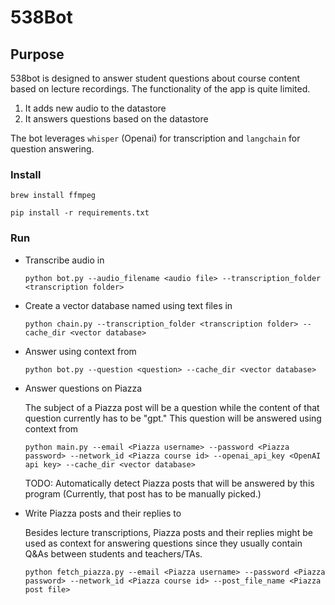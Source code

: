 # 538Bot

## Purpose

538bot is designed to answer student questions about course content based on lecture recordings.
The functionality of the app is quite limited.
1. It adds new audio to the datastore
2. It answers questions based on the datastore

The bot leverages `whisper` (Openai) for transcription and `langchain` for question answering.

### Install

`brew install ffmpeg`

`pip install -r requirements.txt`

### Run

- Transcribe audio in <audio file> and put the result in <transcription folder>
  
  `python bot.py --audio_filename <audio file> --transcription_folder <transcription folder>`

- Create a vector database named <vector database> using text files in <transcription folder>  

  `python chain.py --transcription_folder <transcription folder> --cache_dir <vector database>`

- Answer <question> using context from <vector database>
  
  `python bot.py --question <question> --cache_dir <vector database>`

- Answer questions on Piazza
  
  The subject of a Piazza post will be a question while the content of that question currently has to be "gpt." This question will be answered using context from <vector database>
  
  `python main.py --email <Piazza username> --password <Piazza password> --network_id <Piazza course id> --openai_api_key <OpenAI api key> --cache_dir <vector database>`
  
  TODO: Automatically detect Piazza posts that will be answered by this program (Currently, that post has to be manually picked.)

- Write Piazza posts and their replies to <Piazza post file>
  
  Besides lecture transcriptions, Piazza posts and their replies might be used as context for answering questions since they usually contain Q&As between students and teachers/TAs. 
  
  `python fetch_piazza.py --email <Piazza username> --password <Piazza password> --network_id <Piazza course id> --post_file_name <Piazza post file>`